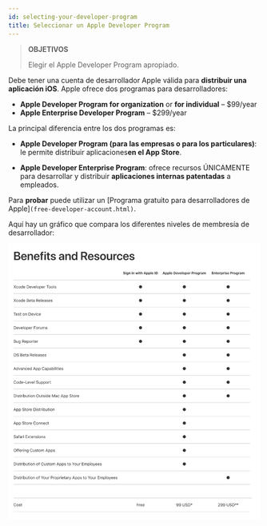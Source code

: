 ```yaml
---
id: selecting-your-developer-program
title: Seleccionar un Apple Developer Program
---
```


> **OBJETIVOS**
> 
> Elegir el Apple Developer Program apropiado.

Debe tener una cuenta de desarrollador Apple válida para **distribuir una aplicación iOS**. Apple ofrece dos programas para desarrolladores:

* **Apple Developer Program for organization** or **for individual** – $99/year
* **Apple Enterprise Developer Program** – $299/year

La principal diferencia entre los dos programas es:

* **Apple Developer Program (para las empresas o para los particulares)**: le permite distribuir aplicaciones**en el App Store**.

* **Apple Developer Enterprise Program**: ofrece recursos ÚNICAMENTE para desarrollar y distribuir **aplicaciones internas patentadas** a empleados.

Para **probar** puede utilizar un [Programa gratuito para desarrolladores de Apple]`(free-developer-account.html)`.

Aquí hay un gráfico que compara los diferentes niveles de membresía de desarrollador:

![Developer membership levels](img/FreeTestingAppleDeveloperAccount.png)